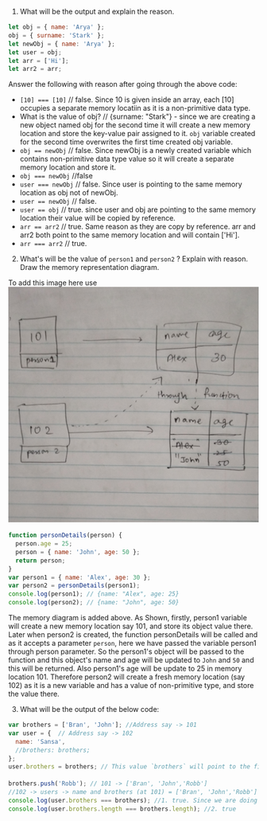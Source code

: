 1. What will be the output and explain the reason.

```js
let obj = { name: 'Arya' };
obj = { surname: 'Stark' };
let newObj = { name: 'Arya' };
let user = obj;
let arr = ['Hi'];
let arr2 = arr;
```

Answer the following with reason after going through the above code:

- `[10] === [10]` // false. Since 10 is given inside an array, each [10] occupies a separate memory locatiin as it is a non-primitive data type.
- What is the value of obj? // {surname: "Stark"} - since we are creating a new object named obj for the second time it will create a new memory location and store the key-value pair assigned to it. `obj` variable created for the second time overwrites the first time created obj variable.
- `obj == newObj` // false. Since newObj is a newly created variable which contains non-primitive data type value so it will create a separate memory location and store it. 
- `obj === newObj` //false
- `user === newObj` // false. Since user is pointing to the same memory location as obj not of newObj.
- `user == newObj` // false.
- `user == obj` // true. since user and obj are pointing to the same memory location their value will be copied by reference.
- `arr == arr2` // true. Same reason as they are copy by reference. arr and arr2 both point to the same memory location and will contain ['Hi']. 
- `arr === arr2` // true.

2. What's will be the value of `person1` and `person2` ? Explain with reason. Draw the memory representation diagram.

To add this image here use ![Pic](./problem-2-pic.jpg)

```js
function personDetails(person) {
  person.age = 25;
  person = { name: 'John', age: 50 };
  return person;
}
var person1 = { name: 'Alex', age: 30 };
var person2 = personDetails(person1);
console.log(person1); // {name: "Alex", age: 25}
console.log(person2); // {name: "John", age: 50}
```
The memory diagram is added above. As Shown, firstly, person1 variable will create a new memory location say 101, and store its object value there. Later when person2 is created, the function personDetails will be called and as it accepts a parameter `person`, here we have passed the variable person1 through person parameter. So the person1's object will be passed to the function and this object's name and age will be updated to `John` and `50` and this will be returned. Also person1's age will be update to 25 in memory location 101. Therefore person2 will create a fresh memory location (say 102) as it is a new variable and has a value of non-primitive type, and store the value there.  


3. What will be the output of the below code:

```js
var brothers = ['Bran', 'John']; //Address say -> 101
var user = {  // Address say -> 102
  name: 'Sansa',
  //brothers: brothers;   
};
user.brothers = brothers; // This value `brothers` will point to the first variable brothers address location -> 101

brothers.push('Robb'); // 101 -> ['Bran', 'John','Robb']
//102 -> users -> name and brothers (at 101) = ['Bran', 'John','Robb']
console.log(user.brothers === brothers); //1. true. Since we are doing copy by reference.
console.log(user.brothers.length === brothers.length); //2. true
```
